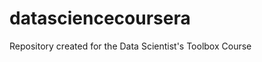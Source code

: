 datasciencecoursera
===================

Repository created for the Data Scientist's Toolbox Course
